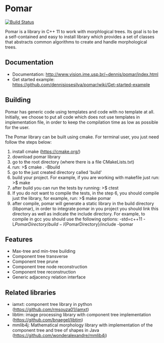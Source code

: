 # Pomar

[![Build Status](https://travis-ci.org/dennisjosesilva/pomar.svg?branch=master)](https://travis-ci.org/dennisjosesilva/pomar)

Pomar is a library in C++ 11 to work with morphlogical trees. Its goal is to be a self-contained and easy to install library 
which provides a set of classes that abstracts common algorithms to create and handle morphological trees.

Documentation
--------------
- Documentation: http://www.vision.ime.usp.br/~dennis/pomar/index.html
- Get started example: https://github.com/dennisjosesilva/pomar/wiki/Get-started-example

Building
------------
Pomar has generic code using templates and code with no template at all. Initially, we choose to put all code which does not use templates in implementation file, in order to keep the compilation time as low as possible for the user.

The Pomar library can be built using cmake. For terminal user, you just need follow the steps below:

1. install cmake (https://cmake.org/)
2. download pomar library
3. go to the root directory (where there is a file CMakeLists.txt)
4. run:  >$ cmake . -Bbuild
5. go to the just created directory called 'build'
6. build your project. For example, if you are working with makefile just run: >$ make
7. after build you can run the tests by running: >$ ctest
8. If you do not want to compile the tests, in the step 6, you should compile just the library, for example, run: >$ make pomar
9. after compile, pomar will generate a static library in the build directory (libpomar), in order to integrate pomar in you project you should link this directory as well as indicate the include directory. For example, to compile in gcc you should use the following options: -std=c++11 -L${PomarDirectory}/build -I${PomarDirectory}/include -lpomar

Features
---------

* Max-tree and min-tree building
* Component tree transverse
* Component tree prune 
* Component tree node reconstruction
* Component tree reconstruction
* Generic adjacency relation interface

Related libraries
-------------------
* iamxt: component tree library in python (https://github.com/rmsouza01/iamxt)
* libtim: image processing library with component tree implementation (https://github.com/bnaegel/libtim)
* mmlib4j: Mathematical morphology library with implementation of the component tree and tree of shapes in Java (https://github.com/wonderalexandre/mmlib4j)
